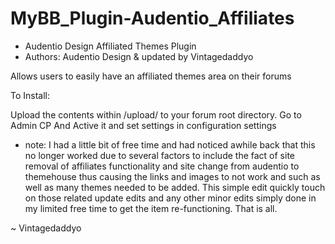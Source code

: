 # MyBB_Plugin-Audentio_Affiliates

 *  Audentio Design Affiliated Themes Plugin
 *  Authors: Audentio Design & updated by Vintagedaddyo

Allows users to easily have an affiliated themes area on their forums
 
To Install:

Upload the contents within /upload/ to your forum root directory.
Go to Admin CP And Active it and set settings in configuration settings


* note: I had a little bit of free time and had noticed awhile back that 
this no longer worked due to several factors to include the fact of site 
removal of affiliates functionality and site change from audentio to themehouse thus causing the links and images to not 
work and such as well as many themes needed to be added. This simple edit 
quickly touch on those related update edits and any other minor edits simply 
done in my limited free time to get the item re-functioning. That is all.

~ Vintagedaddyo
